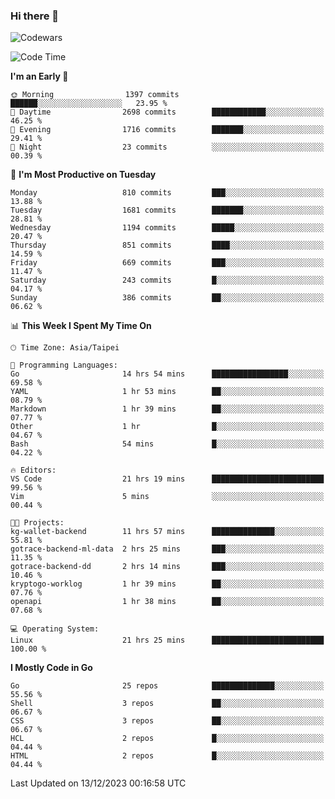 ### Hi there 👋

![Codewars](https://www.codewars.com/users/omegaatt36/badges/small)

<!--START_SECTION:waka-->
![Code Time](http://img.shields.io/badge/Code%20Time-2%2C033%20hrs%2018%20mins-blue)

**I'm an Early 🐤** 

```text
🌞 Morning                1397 commits        ██████░░░░░░░░░░░░░░░░░░░   23.95 % 
🌆 Daytime                2698 commits        ████████████░░░░░░░░░░░░░   46.25 % 
🌃 Evening                1716 commits        ███████░░░░░░░░░░░░░░░░░░   29.41 % 
🌙 Night                  23 commits          ░░░░░░░░░░░░░░░░░░░░░░░░░   00.39 % 
```
📅 **I'm Most Productive on Tuesday** 

```text
Monday                   810 commits         ███░░░░░░░░░░░░░░░░░░░░░░   13.88 % 
Tuesday                  1681 commits        ███████░░░░░░░░░░░░░░░░░░   28.81 % 
Wednesday                1194 commits        █████░░░░░░░░░░░░░░░░░░░░   20.47 % 
Thursday                 851 commits         ████░░░░░░░░░░░░░░░░░░░░░   14.59 % 
Friday                   669 commits         ███░░░░░░░░░░░░░░░░░░░░░░   11.47 % 
Saturday                 243 commits         █░░░░░░░░░░░░░░░░░░░░░░░░   04.17 % 
Sunday                   386 commits         ██░░░░░░░░░░░░░░░░░░░░░░░   06.62 % 
```


📊 **This Week I Spent My Time On** 

```text
🕑︎ Time Zone: Asia/Taipei

💬 Programming Languages: 
Go                       14 hrs 54 mins      █████████████████░░░░░░░░   69.58 % 
YAML                     1 hr 53 mins        ██░░░░░░░░░░░░░░░░░░░░░░░   08.79 % 
Markdown                 1 hr 39 mins        ██░░░░░░░░░░░░░░░░░░░░░░░   07.77 % 
Other                    1 hr                █░░░░░░░░░░░░░░░░░░░░░░░░   04.67 % 
Bash                     54 mins             █░░░░░░░░░░░░░░░░░░░░░░░░   04.22 % 

🔥 Editors: 
VS Code                  21 hrs 19 mins      █████████████████████████   99.56 % 
Vim                      5 mins              ░░░░░░░░░░░░░░░░░░░░░░░░░   00.44 % 

🐱‍💻 Projects: 
kg-wallet-backend        11 hrs 57 mins      ██████████████░░░░░░░░░░░   55.81 % 
gotrace-backend-ml-data  2 hrs 25 mins       ███░░░░░░░░░░░░░░░░░░░░░░   11.35 % 
gotrace-backend-dd       2 hrs 14 mins       ███░░░░░░░░░░░░░░░░░░░░░░   10.46 % 
kryptogo-worklog         1 hr 39 mins        ██░░░░░░░░░░░░░░░░░░░░░░░   07.76 % 
openapi                  1 hr 38 mins        ██░░░░░░░░░░░░░░░░░░░░░░░   07.68 % 

💻 Operating System: 
Linux                    21 hrs 25 mins      █████████████████████████   100.00 % 
```

**I Mostly Code in Go** 

```text
Go                       25 repos            ██████████████░░░░░░░░░░░   55.56 % 
Shell                    3 repos             ██░░░░░░░░░░░░░░░░░░░░░░░   06.67 % 
CSS                      3 repos             ██░░░░░░░░░░░░░░░░░░░░░░░   06.67 % 
HCL                      2 repos             █░░░░░░░░░░░░░░░░░░░░░░░░   04.44 % 
HTML                     2 repos             █░░░░░░░░░░░░░░░░░░░░░░░░   04.44 % 
```




 Last Updated on 13/12/2023 00:16:58 UTC
<!--END_SECTION:waka-->

<!--
**omegaatt36/omegaatt36** is a ✨ _special_ ✨ repository because its `README.md` (this file) appears on your GitHub profile.

Here are some ideas to get you started:

- 🔭 I’m currently working on ...
- 🌱 I’m currently learning ...
- 👯 I’m looking to collaborate on ...
- 🤔 I’m looking for help with ...
- 💬 Ask me about ...
- 📫 How to reach me: ...
- 😄 Pronouns: ...
- ⚡ Fun fact: ...
-->
